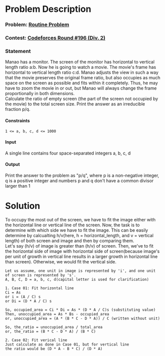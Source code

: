 # Problem Description
### Problem: [Routine Problem](https://codeforces.com/problemset/problem/337/B)

### Contest: [Codeforces Round #196 (Div. 2)](https://codeforces.com/contest/337)

### Statement
Manao has a monitor. The screen of the monitor has horizontal to vertical length ratio a:b. Now he is going to watch a movie. The movie's frame has horizontal to vertical length ratio c:d. Manao adjusts the view in such a way that the movie preserves the original frame ratio, but also occupies as much space on the screen as possible and fits within it completely. Thus, he may have to zoom the movie in or out, but Manao will always change the frame proportionally in both dimensions.  
Calculate the ratio of empty screen (the part of the screen not occupied by the movie) to the total screen size. Print the answer as an irreducible fraction p/q.

#### Constraints
```
1 <= a, b, c, d <= 1000
```
#### Input
A single line contains four space-separated integers a, b, c, d

#### Output
Print the answer to the problem as "p/q", where p is a non-negative integer, q is a positive integer and numbers p and q don't have a common divisor larger than 1


# Solution
To occupy the most out of the screen, we have to fit the image either with the horizontal line or vertical line of the screen. Now, the task is to determine with which side we have to fit the image. This can be easily determine by calcualting h/v(here, h = horizontal_length, and v = vertical length) of both screen and image and then by comparing them.  
Let's say (h/v) of image is greater than (h/v) of screen. Then, we've to fit the horizontal side of image with horizontal side of screen(because image's per unit of growth in vertical line results in a larger growth in horizontal line than screen). Otherwise, we would fit the vertical side.  

```
Let us assume, one unit in image is represented by 'i', and one unit of screen is represented by 's'.
A, B, C, D = a, b, c, d(capital letter is used for clarification)

1. Case 01: Fit horizontal line
Ci = As
or i = (A / C) s
or Di = (D * A / C) s

So, occupied_area = Ci * Di = As * (D * A / C)s (substituting value)
Then, unoccupied_area = As * Bs - occupied_area
or, unoccupied_area = (A * (B * C - D * A)) / C (written without unit)

So, the_ratio = unoccupied_area / total_area
or, the_ratio = (B * C - D * A) / (B * C)

2. Case 02: Fit verical line
Just calculate as done in Case 01, but for vertical line
the ratio would be (D * A - B * C) / (D * A)
```

